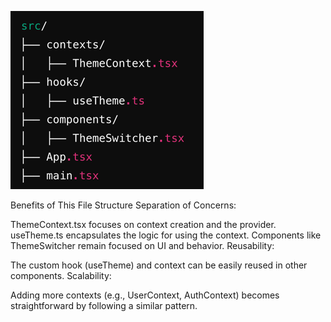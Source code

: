 
![img.png](img.png)

Benefits of This File Structure
Separation of Concerns:

ThemeContext.tsx focuses on context creation and the provider.
useTheme.ts encapsulates the logic for using the context.
Components like ThemeSwitcher remain focused on UI and behavior.
Reusability:

The custom hook (useTheme) and context can be easily reused in other components.
Scalability:

Adding more contexts (e.g., UserContext, AuthContext) becomes straightforward by following a similar pattern.